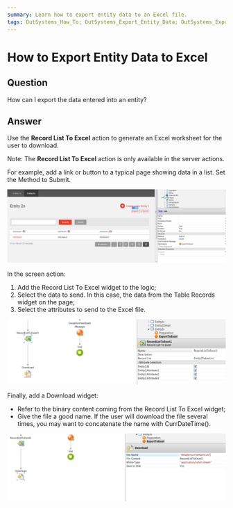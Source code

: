 ```yaml
---
summary: Learn how to export entity data to an Excel file.
tags: OutSystems_How_To; OutSystems_Export_Entity_Data; OutSystems_Export_Entity_Data_Excel
---
```


# How to Export Entity Data to Excel

## Question

How can I export the data entered into an entity?

## Answer

Use the **Record List To Excel** action to generate an Excel worksheet for the user to download.

Note: The **Record List To Excel** action is only available in the server actions.

​For example, add a link or button to a typical page showing data in a list. Set the Method to Submit.

![Export Entity to Excel](images\export_entity_data_to_excel1.png)

In the screen action:

  1. Add the Record List To Excel widget to the logic;
  2. Select the data to send. In this case, the data from the Table Records widget on the page;
  3. Select the attributes to send to the Excel file.

![Export Entity to Excel](images\export_entity_data_to_excel2.png)

Finally, add a Download widget:

  * Refer to the binary content coming from the Record List To Excel widget;
  * Give the file a good name. If the user will download the file several times, you may want to concatenate the name with CurrDateTime().

![Export Entity to Excel](images\export_entity_data_to_excel3.png)